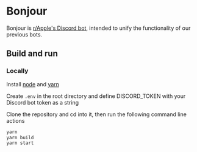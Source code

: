 # Bonjour

Bonjour is [r/Apple's Discord bot](https://discord.gg/apple), intended to unify the functionality of our previous bots.

## Build and run

### Locally

Install [node](https://nodejs.org/en/download/) and [yarn](https://yarnpkg.com/getting-started/install)

Create `.env` in the root directory and define DISCORD_TOKEN with your Discord bot token as a string

Clone the repository and cd into it, then run the following command line actions

```bash
yarn
yarn build
yarn start
```
